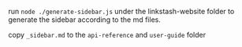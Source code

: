 run `node ./generate-sidebar.js` under the linkstash-website folder to generate the sidebar according to the md files.

copy `_sidebar.md` to the `api-reference` and `user-guide` folder